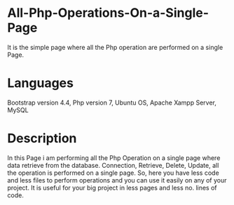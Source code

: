 # All-Php-Operations-On-a-Single-Page
It is the simple page where all the Php operation are performed on a single Page.

# Languages
Bootstrap version 4.4, Php version 7, Ubuntu OS, Apache Xampp Server, MySQL

# Description
In this Page i am performing all the Php Operation on a single page where data retrieve from the database. Connection, Retrieve, Delete, Update, all the operation is performed on a single page. 
So, here you have less code and less files to perform operations and you can use it easily on any of your project.
It is useful for your big project in less pages and less no. lines of code.
